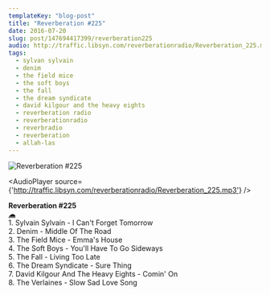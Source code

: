```yaml
---
templateKey: "blog-post"
title: "Reverberation #225"
date: 2016-07-20
slug: post/147694417399/reverberation225
audio: http://traffic.libsyn.com/reverberationradio/Reverberation_225.mp3
tags:
  - sylvan sylvain
  - denim
  - the field mice
  - the soft boys
  - the fall
  - the dream syndicate
  - david kilgour and the heavy eights
  - reverberation radio
  - reverberationradio
  - reverbradio
  - reverberation
  - allah-las
---
```


![Reverberation #225](../images/bd9345bfe1708134a424fa4cfc1f60718ed78438913b1405706beecc37eee13b.png)

<AudioPlayer source={'http://traffic.libsyn.com/reverberationradio/Reverberation_225.mp3'} />

<p><b>Reverberation #225<br /></b><b><a href="http://traffic.libsyn.com/reverberationradio/Reverberation_225.mp3">&#9729;</a><br /></b>1. Sylvain Sylvain - I Can't Forget Tomorrow<br />2. Denim - Middle Of The Road<br />3. The Field Mice - Emma's House<br />4. The Soft Boys - You'll Have To Go Sideways<br />5. The Fall - Living Too Late<br />6. The Dream Syndicate - Sure Thing<br />7. David Kilgour And The Heavy Eights - Comin' On<br />8. The Verlaines - Slow Sad Love Song</p>
